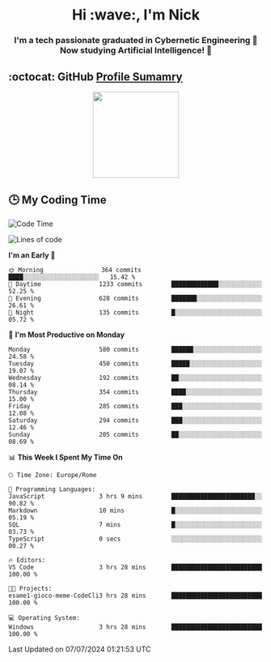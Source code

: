 <h1 align="center">Hi :wave:, I'm Nick</h1>

<h3 align="center">I'm a tech passionate graduated in Cybernetic Engineering 🤖<br>
Now studying Artificial Intelligence! 🧠</h3>


## :octocat: GitHub <a href="https://github.com/vn7n24fzkq/github-profile-summary-cards">Profile Sumamry</a>

<p align="center">
   <img style="height:170px;display:inline-block"  src="http://github-profile-summary-cards.vercel.app/api/cards/profile-details?username=CodeClimberNT&theme=github_dark" />
<!--    <img style="height:170px;display:inline-block"  src="http://github-profile-summary-cards.vercel.app/api/cards/repos-per-language?username=CodeClimberNT&theme=github_dark&exclude=" /> -->
</p>

 ## :clock3: My Coding Time 
 
<!--START_SECTION:waka-->
![Code Time](http://img.shields.io/badge/Code%20Time-344%20hrs%2017%20mins-blue)

![Lines of code](https://img.shields.io/badge/From%20Hello%20World%20I%27ve%20Written-2.8%20million%20lines%20of%20code-blue)

**I'm an Early 🐤** 

```text
🌞 Morning                364 commits         ████░░░░░░░░░░░░░░░░░░░░░   15.42 % 
🌆 Daytime                1233 commits        █████████████░░░░░░░░░░░░   52.25 % 
🌃 Evening                628 commits         ███████░░░░░░░░░░░░░░░░░░   26.61 % 
🌙 Night                  135 commits         █░░░░░░░░░░░░░░░░░░░░░░░░   05.72 % 
```
📅 **I'm Most Productive on Monday** 

```text
Monday                   580 commits         ██████░░░░░░░░░░░░░░░░░░░   24.58 % 
Tuesday                  450 commits         █████░░░░░░░░░░░░░░░░░░░░   19.07 % 
Wednesday                192 commits         ██░░░░░░░░░░░░░░░░░░░░░░░   08.14 % 
Thursday                 354 commits         ████░░░░░░░░░░░░░░░░░░░░░   15.00 % 
Friday                   285 commits         ███░░░░░░░░░░░░░░░░░░░░░░   12.08 % 
Saturday                 294 commits         ███░░░░░░░░░░░░░░░░░░░░░░   12.46 % 
Sunday                   205 commits         ██░░░░░░░░░░░░░░░░░░░░░░░   08.69 % 
```


📊 **This Week I Spent My Time On** 

```text
🕑︎ Time Zone: Europe/Rome

💬 Programming Languages: 
JavaScript               3 hrs 9 mins        ███████████████████████░░   90.82 % 
Markdown                 10 mins             █░░░░░░░░░░░░░░░░░░░░░░░░   05.19 % 
SQL                      7 mins              █░░░░░░░░░░░░░░░░░░░░░░░░   03.73 % 
TypeScript               0 secs              ░░░░░░░░░░░░░░░░░░░░░░░░░   00.27 % 

🔥 Editors: 
VS Code                  3 hrs 28 mins       █████████████████████████   100.00 % 

🐱‍💻 Projects: 
esame1-gioco-meme-CodeCli3 hrs 28 mins       █████████████████████████   100.00 % 

💻 Operating System: 
Windows                  3 hrs 28 mins       █████████████████████████   100.00 % 
```


 Last Updated on 07/07/2024 01:21:53 UTC
<!--END_SECTION:waka-->

